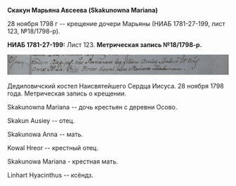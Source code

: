 **Скакун Марьяна Авсеева (Skakunowna Mariana)**

28 ноября 1798 г -- крещение дочери Марьяны (НИАБ 1781-27-199, лист 123,
№18/1798-р).

**НИАБ 1781-27-199:** Лист 123. **Метрическая запись №18/1798-р.**

![](./media/37af8773ef3dd982012f7ce58745aaf903747a50.png)

Дедиловичский костел Наисвятейшего Сердца Иисуса. 28 ноября 1798 года.
Метрическая запись о крещении.

Skakunowna Mariana -- дочь крестьян с деревни Осово.

Skakun Ausiey -- отец.

Skakunowa Anna -- мать.

Kowal Hreor -- крестный отец.

Skakunowa Mariana - крестная мать.

Linhart Hyacinthus -- ксёндз.
